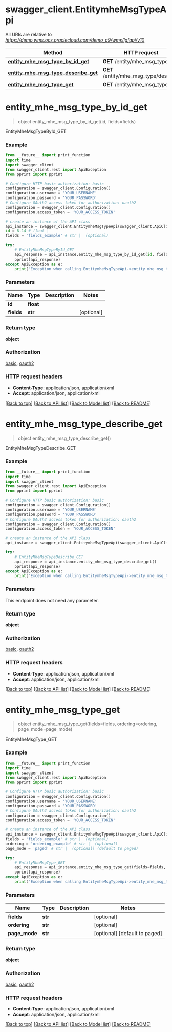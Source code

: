 # swagger_client.EntitymheMsgTypeApi

All URIs are relative to *https://demo.wms.ocs.oraclecloud.com/demo_a9/wms/lgfapi/v10*

Method | HTTP request | Description
------------- | ------------- | -------------
[**entity_mhe_msg_type_by_id_get**](EntitymheMsgTypeApi.md#entity_mhe_msg_type_by_id_get) | **GET** /entity/mhe_msg_type/{id} | EntityMheMsgTypeById_GET
[**entity_mhe_msg_type_describe_get**](EntitymheMsgTypeApi.md#entity_mhe_msg_type_describe_get) | **GET** /entity/mhe_msg_type/describe | EntityMheMsgTypeDescribe_GET
[**entity_mhe_msg_type_get**](EntitymheMsgTypeApi.md#entity_mhe_msg_type_get) | **GET** /entity/mhe_msg_type | EntityMheMsgType_GET


# **entity_mhe_msg_type_by_id_get**
> object entity_mhe_msg_type_by_id_get(id, fields=fields)

EntityMheMsgTypeById_GET



### Example
```python
from __future__ import print_function
import time
import swagger_client
from swagger_client.rest import ApiException
from pprint import pprint

# Configure HTTP basic authorization: basic
configuration = swagger_client.Configuration()
configuration.username = 'YOUR_USERNAME'
configuration.password = 'YOUR_PASSWORD'
# Configure OAuth2 access token for authorization: oauth2
configuration = swagger_client.Configuration()
configuration.access_token = 'YOUR_ACCESS_TOKEN'

# create an instance of the API class
api_instance = swagger_client.EntitymheMsgTypeApi(swagger_client.ApiClient(configuration))
id = 8.14 # float | 
fields = 'fields_example' # str |  (optional)

try:
    # EntityMheMsgTypeById_GET
    api_response = api_instance.entity_mhe_msg_type_by_id_get(id, fields=fields)
    pprint(api_response)
except ApiException as e:
    print("Exception when calling EntitymheMsgTypeApi->entity_mhe_msg_type_by_id_get: %s\n" % e)
```

### Parameters

Name | Type | Description  | Notes
------------- | ------------- | ------------- | -------------
 **id** | **float**|  | 
 **fields** | **str**|  | [optional] 

### Return type

**object**

### Authorization

[basic](../README.md#basic), [oauth2](../README.md#oauth2)

### HTTP request headers

 - **Content-Type**: application/json, application/xml
 - **Accept**: application/json, application/xml

[[Back to top]](#) [[Back to API list]](../README.md#documentation-for-api-endpoints) [[Back to Model list]](../README.md#documentation-for-models) [[Back to README]](../README.md)

# **entity_mhe_msg_type_describe_get**
> object entity_mhe_msg_type_describe_get()

EntityMheMsgTypeDescribe_GET



### Example
```python
from __future__ import print_function
import time
import swagger_client
from swagger_client.rest import ApiException
from pprint import pprint

# Configure HTTP basic authorization: basic
configuration = swagger_client.Configuration()
configuration.username = 'YOUR_USERNAME'
configuration.password = 'YOUR_PASSWORD'
# Configure OAuth2 access token for authorization: oauth2
configuration = swagger_client.Configuration()
configuration.access_token = 'YOUR_ACCESS_TOKEN'

# create an instance of the API class
api_instance = swagger_client.EntitymheMsgTypeApi(swagger_client.ApiClient(configuration))

try:
    # EntityMheMsgTypeDescribe_GET
    api_response = api_instance.entity_mhe_msg_type_describe_get()
    pprint(api_response)
except ApiException as e:
    print("Exception when calling EntitymheMsgTypeApi->entity_mhe_msg_type_describe_get: %s\n" % e)
```

### Parameters
This endpoint does not need any parameter.

### Return type

**object**

### Authorization

[basic](../README.md#basic), [oauth2](../README.md#oauth2)

### HTTP request headers

 - **Content-Type**: application/json, application/xml
 - **Accept**: application/json, application/xml

[[Back to top]](#) [[Back to API list]](../README.md#documentation-for-api-endpoints) [[Back to Model list]](../README.md#documentation-for-models) [[Back to README]](../README.md)

# **entity_mhe_msg_type_get**
> object entity_mhe_msg_type_get(fields=fields, ordering=ordering, page_mode=page_mode)

EntityMheMsgType_GET



### Example
```python
from __future__ import print_function
import time
import swagger_client
from swagger_client.rest import ApiException
from pprint import pprint

# Configure HTTP basic authorization: basic
configuration = swagger_client.Configuration()
configuration.username = 'YOUR_USERNAME'
configuration.password = 'YOUR_PASSWORD'
# Configure OAuth2 access token for authorization: oauth2
configuration = swagger_client.Configuration()
configuration.access_token = 'YOUR_ACCESS_TOKEN'

# create an instance of the API class
api_instance = swagger_client.EntitymheMsgTypeApi(swagger_client.ApiClient(configuration))
fields = 'fields_example' # str |  (optional)
ordering = 'ordering_example' # str |  (optional)
page_mode = 'paged' # str |  (optional) (default to paged)

try:
    # EntityMheMsgType_GET
    api_response = api_instance.entity_mhe_msg_type_get(fields=fields, ordering=ordering, page_mode=page_mode)
    pprint(api_response)
except ApiException as e:
    print("Exception when calling EntitymheMsgTypeApi->entity_mhe_msg_type_get: %s\n" % e)
```

### Parameters

Name | Type | Description  | Notes
------------- | ------------- | ------------- | -------------
 **fields** | **str**|  | [optional] 
 **ordering** | **str**|  | [optional] 
 **page_mode** | **str**|  | [optional] [default to paged]

### Return type

**object**

### Authorization

[basic](../README.md#basic), [oauth2](../README.md#oauth2)

### HTTP request headers

 - **Content-Type**: application/json, application/xml
 - **Accept**: application/json, application/xml

[[Back to top]](#) [[Back to API list]](../README.md#documentation-for-api-endpoints) [[Back to Model list]](../README.md#documentation-for-models) [[Back to README]](../README.md)

